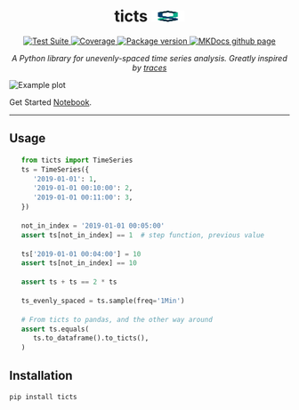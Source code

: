 <h1 align="center">
  <span>ticts</span>
  <img src="docs/_static/img/logo.svg" alt="logo" width="60" height="20" />
</h1>

<p align="center">
  <a href="https://github.com/gjeusel/ticts/actions?query=workflow%3ACI+branch%3Amain">
      <img src="https://github.com/gjeusel/ticts/workflows//CI/badge.svg?event=push&branch=main" alt="Test Suite" onerror="this.style.display='none'">
  </a>
  <a href="https://coverage-badge.samuelcolvin.workers.dev/redirect/gjeusel/ticts" alt="Test Coverage" onerror="this.style.display='none'">
      <img src="https://coverage-badge.samuelcolvin.workers.dev/gjeusel/ticts.svg" alt="Coverage">
  </a>
  <a href="https://pypi.org/project/ticts/">
      <img src="https://img.shields.io/pypi/v/ticts" alt="Package version" onerror="this.style.display='none'">
  </a>
  <a href="https://gjeusel.github.io/ticts/">
    <img src="https://img.shields.io/badge/mkdocs-pages-brightgreen" alt="MKDocs github page">
  </a>
</p>

<p align="center">
  <em>
    A Python library for unevenly-spaced time series analysis.
    Greatly inspired by <a href="https://github.com/datascopeanalytics/traces">traces</a>
  </em>
</p>

<img src="docs/_static/img/example.png" alt="Example plot" />

Get Started [Notebook](https://mybinder.org/v2/gh/gjeusel/ticts/master?filepath=docs%2FTutorial.ipynb).

---

## Usage

```python
   from ticts import TimeSeries
   ts = TimeSeries({
      '2019-01-01': 1,
      '2019-01-01 00:10:00': 2,
      '2019-01-01 00:11:00': 3,
   })

   not_in_index = '2019-01-01 00:05:00'
   assert ts[not_in_index] == 1  # step function, previous value

   ts['2019-01-01 00:04:00'] = 10
   assert ts[not_in_index] == 10

   assert ts + ts == 2 * ts

   ts_evenly_spaced = ts.sample(freq='1Min')

   # From ticts to pandas, and the other way around
   assert ts.equals(
      ts.to_dataframe().to_ticts(),
   )
```

## Installation

```bash
pip install ticts
```
